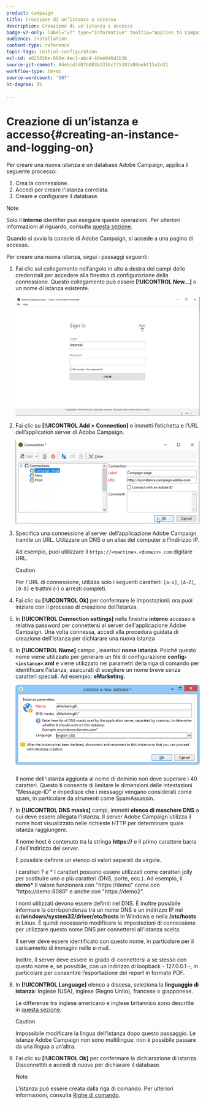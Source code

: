 ```yaml
---
product: campaign
title: Creazione di un’istanza e accesso
description: Creazione di un’istanza e accesso
badge-v7-only: label="v7" type="Informative" tooltip="Applies to Campaign Classic v7 only"
audience: installation
content-type: reference
topic-tags: initial-configuration
exl-id: a025026e-688e-4ec1-abc4-40ee040d2b3b
source-git-commit: 8debcd3d8fb883b3316cf75187a86bebf15a1d31
workflow-type: tm+mt
source-wordcount: '587'
ht-degree: 5%

---
```


# Creazione di un’istanza e accesso{#creating-an-instance-and-logging-on}



Per creare una nuova istanza e un database Adobe Campaign, applica il seguente processo:

1. Crea la connessione.
1. Accedi per creare l&#39;istanza correlata.
1. Creare e configurare il database.

>[!NOTE]
>
>Solo il **interno** identifier può eseguire queste operazioni. Per ulteriori informazioni al riguardo, consulta [questa sezione](../../installation/using/configuring-campaign-server.md#internal-identifier).

Quando si avvia la console di Adobe Campaign, si accede a una pagina di accesso.

Per creare una nuova istanza, segui i passaggi seguenti:

1. Fai clic sul collegamento nell’angolo in alto a destra dei campi delle credenziali per accedere alla finestra di configurazione della connessione. Questo collegamento può essere **[!UICONTROL New...]** o un nome di istanza esistente.

   ![](assets/s_ncs_install_define_connection_01.png)

1. Fai clic su **[!UICONTROL Add > Connection]** e immetti l’etichetta e l’URL dell’application server di Adobe Campaign.

   ![](assets/s_ncs_install_define_connection_02.png)

1. Specifica una connessione al server dell’applicazione Adobe Campaign tramite un URL. Utilizzare un DNS o un alias del computer o l&#39;indirizzo IP.

   Ad esempio, puoi utilizzare il `https://<machine>.<domain>.com` digitare URL.

   >[!CAUTION]
   >
   >Per l&#39;URL di connessione, utilizza solo i seguenti caratteri: `[a-z]`, `[A-Z]`, `[0-9]` e trattini (-) o arresti completi.

1. Fai clic su **[!UICONTROL Ok]** per confermare le impostazioni: ora puoi iniziare con il processo di creazione dell’istanza.
1. In **[!UICONTROL Connection settings]** nella finestra **interno** accesso e relativa password per connettersi al server dell&#39;applicazione Adobe Campaign. Una volta connessa, accedi alla procedura guidata di creazione dell&#39;istanza per dichiarare una nuova istanza
1. In **[!UICONTROL Name]** campo , inserisci **nome istanza**. Poiché questo nome viene utilizzato per generare un file di configurazione **config-`<instance>`.xml** e viene utilizzato nei parametri della riga di comando per identificare l&#39;istanza, assicurati di scegliere un nome breve senza caratteri speciali. Ad esempio: **eMarketing**.

   ![](assets/s_ncs_install_create_instance.png)

   Il nome dell&#39;istanza aggiunta al nome di dominio non deve superare i 40 caratteri. Questo ti consente di limitare le dimensioni delle intestazioni &quot;Message-ID&quot; e impedisce che i messaggi vengano considerati come spam, in particolare da strumenti come SpamAssassin.

1. In **[!UICONTROL DNS masks]** campi, immetti **elenco di maschere DNS** a cui deve essere allegata l’istanza. Il server Adobe Campaign utilizza il nome host visualizzato nelle richieste HTTP per determinare quale istanza raggiungere.

   Il nome host è contenuto tra la stringa **https://** e il primo carattere barra **/** dell&#39;indirizzo del server.

   È possibile definire un elenco di valori separati da virgole.

   I caratteri ? e &#42; I caratteri possono essere utilizzati come caratteri jolly per sostituire uno o più caratteri (DNS, porte, ecc.). Ad esempio, il **demo&#42;** Il valore funzionerà con &quot;https://demo&quot; come con &quot;https://demo:8080&quot; e anche con &quot;https://demo2&quot;.

   I nomi utilizzati devono essere definiti nel DNS. È inoltre possibile informare la corrispondenza tra un nome DNS e un indirizzo IP nel **c:/windows/system32/driver/etc/hosts** in Windows e nella **/etc/hosts** in Linux. È quindi necessario modificare le impostazioni di connessione per utilizzare questo nome DNS per connettersi all&#39;istanza scelta.

   Il server deve essere identificato con questo nome, in particolare per il caricamento di immagini nelle e-mail.

   Inoltre, il server deve essere in grado di connettersi a se stesso con questo nome e, se possibile, con un indirizzo di loopback - 127.0.0.1 -, in particolare per consentire l’esportazione dei report in formato PDF.

1. In **[!UICONTROL Language]** elenco a discesa, seleziona la **linguaggio di istanza**: Inglese (USA), inglese (Regno Unito), francese o giapponese.

   Le differenze tra inglese americano e inglese britannico sono descritte in [questa sezione](../../platform/using/adobe-campaign-workspace.md#date-and-time).

   >[!CAUTION]
   >
   >Impossibile modificare la lingua dell&#39;istanza dopo questo passaggio. Le istanze Adobe Campaign non sono multilingue: non è possibile passare da una lingua a un’altra.

1. Fai clic su **[!UICONTROL Ok]** per confermare la dichiarazione di istanza. Disconnettiti e accedi di nuovo per dichiarare il database.

   >[!NOTE]
   >
   >L’istanza può essere creata dalla riga di comando. Per ulteriori informazioni, consulta [Righe di comando](../../installation/using/command-lines.md).
